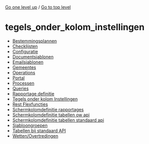 <!-- generated by markdown-notes-tree -->

<!-- upward navigation links generated by markdown-notes-tree start here -->

[Go one level up](../SUMMARY.md) / [Go to top level](../../../../SUMMARY.md)

<!-- upward navigation links generated by markdown-notes-tree end here -->

# tegels_onder_kolom_instellingen

<!-- optional markdown-notes-tree directory description starts here -->

<!-- optional markdown-notes-tree directory description ends here -->

- [Bestemmingsplannen](bestemmingsplannen.md)
- [Checklijsten](checklijsten.md)
- [Configuratie](configuratie.md)
- [Documentsjablonen](documentsjablonen.md)
- [Emailsjablonen](emailsjablonen.md)
- [Gemeentes](gemeentes.md)
- [Operations](operations.md)
- [Portal](portal.md)
- [Processen](processen.md)
- [Queries](queries.md)
- [Rapportage definitie](rapportage_definitie.md)
- [Tegels onder kolom Instellingen](README.md)
- [Rest Flexfuncties](rest_flexfuncties.md)
- [Schermkolomdefinitie rapportages](schermkolomdefinitie_rapportages.md)
- [Schermkolomdefinitie tabellen ow api](schermkolomdefinitie_tabellen_ow-api.md)
- [Schermkolomdefinitie tabellen standaard api](schermkolomdefinitie_tabellen_standaardaardapi.md)
- [Sjabloongroepen](sjabloongroepen.md)
- [Tabellen bij standaard API](standaardtabellen.md)
- [Wetten/Overtredingen](wettelijke_basis_overtredingen.md)
